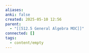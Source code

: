 ```yaml
---
aliases: 
anki: false
created: 2025-05-10 12:56
parent:
  - "[[512.5 General Algebra MOC]]"
connected: []
tags:
  - content/empty
---
```



